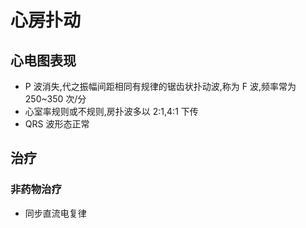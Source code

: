 # 心房扑动

## 心电图表现

- P 波消失,代之振幅间距相同有规律的锯齿状扑动波,称为 F 波,频率常为 250~350 次/分
- 心室率规则或不规则,房扑波多以 2:1,4:1 下传
- QRS 波形态正常

## 治疗

### 非药物治疗

- 同步直流电复律
